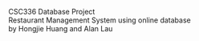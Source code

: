 CSC336 Database Project\
Restaurant Management System using online database\
by Hongjie Huang and Alan Lau
